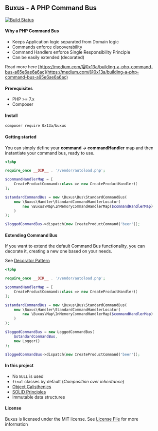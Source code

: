 ## Buxus - A PHP Command Bus

[![Build Status](https://travis-ci.org/0x13a/buxus.svg?branch=master)](https://travis-ci.org/0x13a/buxus)

#### Why a PHP Command Bus

- Keeps Application logic separated from Domain logic
- Commands enforce discoverability
- Command Handlers enforce Single Responsibility Principle
- Can be easily extended (decorated)

Read more here [https://medium.com/@0x13a/building-a-php-command-bus-a65e6ae6a6ac](https://medium.com/@0x13a/building-a-php-command-bus-a65e6ae6a6ac)

#### Prerequisites

- PHP >= 7.x
- Composer

#### Install

```sh
composer require 0x13a/buxus
```

#### Getting started

You can simply define your **command -> commandHandler** map and then instantiate your command bus, ready to use.

```php
<?php

require_once __DIR__ . '/vendor/autoload.php';

$commandHandlerMap = [
    CreateProductCommand::class => new CreateProductHandler()
];

$standardCommandBus = new \Buxus\Bus\StandardCommandBus(
    new \Buxus\Handler\StandardCommandHandlerLocator(
        new \Buxus\Map\InMemoryCommandHandlerMap($commandHandlerMap)
    )
);

$loggedCommandBus->dispatch(new CreateProductCommand('beer'));
```

#### Extending Command Bus

If you want to extend the default Command Bus functionality, you can decorate it, creating a new one based on your needs.

See [Decorator Pattern](https://en.wikipedia.org/wiki/Decorator_pattern)

```php
<?php

require_once __DIR__ . '/vendor/autoload.php';

$commandHandlerMap = [
    CreateProductCommand::class => new CreateProductHandler()
];

$standardCommandBus = new \Buxus\Bus\StandardCommandBus(
    new \Buxus\Handler\StandardCommandHandlerLocator(
        new \Buxus\Map\InMemoryCommandHandlerMap($commandHandlerMap)
    )
);

$loggedCommandBus = new LoggedCommandBus(
    $standardCommandBus,
    new Logger()
);

$loggedCommandBus->dispatch(new CreateProductCommand('beer'));
```



#### In this project

- No `NULL` is used
- `final` classes by default (*Composition over inheritance*)
- [Object Calisthenics](https://medium.com/web-engineering-vox/improving-code-quality-with-object-calisthenics-aa4ad67a61f1)
- [SOLID Principles](https://en.wikipedia.org/wiki/SOLID_(object-oriented_design))
- Immutable data structures


#### License

Buxus is licensed under the MIT license. See [License File](LICENSE) for more information

